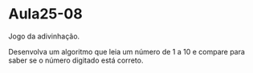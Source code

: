 # Aula25-08

Jogo da adivinhação.
  
  Desenvolva um algoritmo que leia um número de 1 a 10 e compare para saber se o número digitado está correto.  

